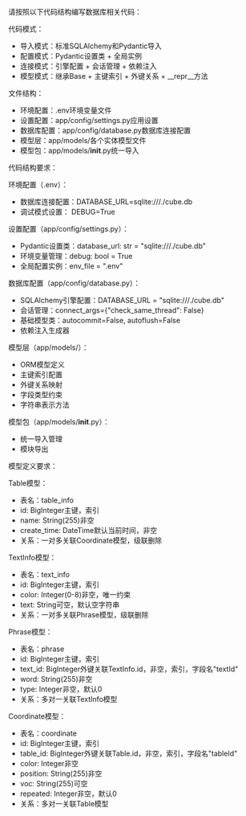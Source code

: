 请按照以下代码结构编写数据库相关代码：

代码模式：
- 导入模式：标准SQLAlchemy和Pydantic导入
- 配置模式：Pydantic设置类 + 全局实例
- 连接模式：引擎配置 + 会话管理 + 依赖注入
- 模型模式：继承Base + 主键索引 + 外键关系 + __repr__方法

文件结构：
- 环境配置：.env环境变量文件
- 设置配置：app/config/settings.py应用设置
- 数据库配置：app/config/database.py数据库连接配置
- 模型层：app/models/各个实体模型文件
- 模型包：app/models/__init__.py统一导入

代码结构要求：

环境配置（.env）：
- 数据库连接配置：DATABASE_URL=sqlite:///./cube.db
- 调试模式设置： DEBUG=True


设置配置（app/config/settings.py）：
- Pydantic设置类：database_url: str = "sqlite:///./cube.db"
- 环境变量管理：debug: bool = True
- 全局配置实例：env_file = ".env"

数据库配置（app/config/database.py）：
- SQLAlchemy引擎配置：DATABASE_URL = "sqlite:///./cube.db"
- 会话管理：connect_args={"check_same_thread": False}
- 基础模型类：autocommit=False, autoflush=False
- 依赖注入生成器

模型层（app/models/）：
- ORM模型定义
- 主键索引配置
- 外键关系映射
- 字段类型约束
- 字符串表示方法

模型包（app/models/__init__.py）：
- 统一导入管理
- 模块导出

模型定义要求：

Table模型：
- 表名：table_info
- id: BigInteger主键，索引
- name: String(255)非空
- create_time: DateTime默认当前时间，非空
- 关系：一对多关联Coordinate模型，级联删除

TextInfo模型：
- 表名：text_info
- id: BigInteger主键，索引
- color: Integer(0-8)非空，唯一约束
- text: String可空，默认空字符串
- 关系：一对多关联Phrase模型，级联删除

Phrase模型：
- 表名：phrase
- id: BigInteger主键，索引
- text_id: BigInteger外键关联TextInfo.id，非空，索引，字段名"textId"
- word: String(255)非空
- type: Integer非空，默认0
- 关系：多对一关联TextInfo模型

Coordinate模型：
- 表名：coordinate
- id: BigInteger主键，索引
- table_id: BigInteger外键关联Table.id，非空，索引，字段名"tableId"
- color: Integer非空
- position: String(255)非空
- voc: String(255)可空
- repeated: Integer非空，默认0
- 关系：多对一关联Table模型
